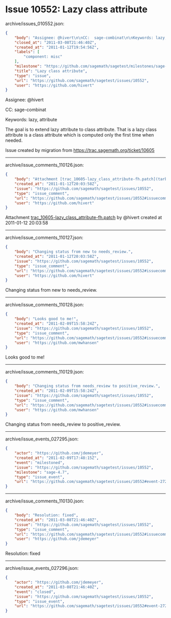 # Issue 10552: Lazy class attribute

archive/issues_010552.json:
```json
{
    "body": "Assignee: @hivert\n\nCC:  sage-combinat\n\nKeywords: lazy, attribute\n\nThe goal is to extend lazy attribute to class attribute. That is a lazy class attribute is a class attribute which is computed only the first time when needed.\n\nIssue created by migration from https://trac.sagemath.org/ticket/10605\n\n",
    "closed_at": "2011-03-08T21:46:40Z",
    "created_at": "2011-01-12T19:54:56Z",
    "labels": [
        "component: misc"
    ],
    "milestone": "https://github.com/sagemath/sagetest/milestones/sage-4.7",
    "title": "Lazy class attribute",
    "type": "issue",
    "url": "https://github.com/sagemath/sagetest/issues/10552",
    "user": "https://github.com/hivert"
}
```
Assignee: @hivert

CC:  sage-combinat

Keywords: lazy, attribute

The goal is to extend lazy attribute to class attribute. That is a lazy class attribute is a class attribute which is computed only the first time when needed.

Issue created by migration from https://trac.sagemath.org/ticket/10605





---

archive/issue_comments_110126.json:
```json
{
    "body": "Attachment [trac_10605-lazy_class_attribute-fh.patch](tarball://root/attachments/some-uuid/ticket10605/trac_10605-lazy_class_attribute-fh.patch) by @hivert created at 2011-01-12 20:03:58",
    "created_at": "2011-01-12T20:03:58Z",
    "issue": "https://github.com/sagemath/sagetest/issues/10552",
    "type": "issue_comment",
    "url": "https://github.com/sagemath/sagetest/issues/10552#issuecomment-110126",
    "user": "https://github.com/hivert"
}
```

Attachment [trac_10605-lazy_class_attribute-fh.patch](tarball://root/attachments/some-uuid/ticket10605/trac_10605-lazy_class_attribute-fh.patch) by @hivert created at 2011-01-12 20:03:58



---

archive/issue_comments_110127.json:
```json
{
    "body": "Changing status from new to needs_review.",
    "created_at": "2011-01-12T20:03:58Z",
    "issue": "https://github.com/sagemath/sagetest/issues/10552",
    "type": "issue_comment",
    "url": "https://github.com/sagemath/sagetest/issues/10552#issuecomment-110127",
    "user": "https://github.com/hivert"
}
```

Changing status from new to needs_review.



---

archive/issue_comments_110128.json:
```json
{
    "body": "Looks good to me!",
    "created_at": "2011-02-09T15:58:24Z",
    "issue": "https://github.com/sagemath/sagetest/issues/10552",
    "type": "issue_comment",
    "url": "https://github.com/sagemath/sagetest/issues/10552#issuecomment-110128",
    "user": "https://github.com/mwhansen"
}
```

Looks good to me!



---

archive/issue_comments_110129.json:
```json
{
    "body": "Changing status from needs_review to positive_review.",
    "created_at": "2011-02-09T15:58:24Z",
    "issue": "https://github.com/sagemath/sagetest/issues/10552",
    "type": "issue_comment",
    "url": "https://github.com/sagemath/sagetest/issues/10552#issuecomment-110129",
    "user": "https://github.com/mwhansen"
}
```

Changing status from needs_review to positive_review.



---

archive/issue_events_027295.json:
```json
{
    "actor": "https://github.com/jdemeyer",
    "created_at": "2011-02-09T17:48:15Z",
    "event": "milestoned",
    "issue": "https://github.com/sagemath/sagetest/issues/10552",
    "milestone": "sage-4.7",
    "type": "issue_event",
    "url": "https://github.com/sagemath/sagetest/issues/10552#event-27295"
}
```



---

archive/issue_comments_110130.json:
```json
{
    "body": "Resolution: fixed",
    "created_at": "2011-03-08T21:46:40Z",
    "issue": "https://github.com/sagemath/sagetest/issues/10552",
    "type": "issue_comment",
    "url": "https://github.com/sagemath/sagetest/issues/10552#issuecomment-110130",
    "user": "https://github.com/jdemeyer"
}
```

Resolution: fixed



---

archive/issue_events_027296.json:
```json
{
    "actor": "https://github.com/jdemeyer",
    "created_at": "2011-03-08T21:46:40Z",
    "event": "closed",
    "issue": "https://github.com/sagemath/sagetest/issues/10552",
    "type": "issue_event",
    "url": "https://github.com/sagemath/sagetest/issues/10552#event-27296"
}
```
